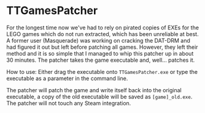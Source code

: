# TTGamesPatcher

For the longest time now we've had to rely on pirated copies of EXEs for the LEGO games which do not run extracted, which has been unreliable at best. A former user (Masquerade) was working on cracking the DAT-DRM and had figured it out but left before patching all games. However, they left their method and it is so simple that I managed to whip this patcher up in about 30 minutes. The patcher takes the game executable and, well... patches it.

How to use:
   Either drag the executable onto `TTGamesPatcher.exe` or type the executable as a parameter in the command line.

The patcher will patch the game and write itself back into the original executable, a copy of the old executable will be saved as `[game]_old.exe`. The patcher will not touch any Steam integration.
